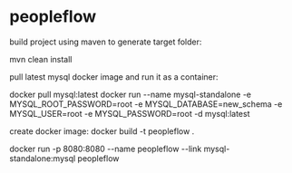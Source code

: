 # peopleflow
build project using maven to generate target folder:

mvn clean install

pull latest mysql docker image and run it as a container:

docker pull mysql:latest
docker run --name mysql-standalone -e MYSQL_ROOT_PASSWORD=root -e MYSQL_DATABASE=new_schema -e MYSQL_USER=root -e MYSQL_PASSWORD=root -d mysql:latest

create docker image: 
docker build -t peopleflow .

docker run -p 8080:8080 --name peopleflow --link mysql-standalone:mysql peopleflow